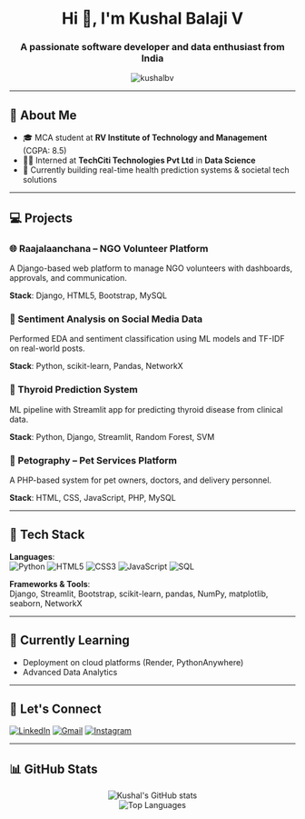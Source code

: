 <h1 align="center">Hi 👋, I'm Kushal Balaji V</h1>
<h3 align="center">A passionate software developer and data enthusiast from India</h3>

<p align="center">
  <img src="https://komarev.com/ghpvc/?username=kushalbv&label=Profile%20views&color=0e75b6&style=flat" alt="kushalbv" />
</p>

---

## 💼 About Me

- 🎓 MCA student at **RV Institute of Technology and Management** (CGPA: 8.5)
- 👨‍💻 Interned at **TechCiti Technologies Pvt Ltd** in **Data Science**
- 📌 Currently building real-time health prediction systems & societal tech solutions

---

## 💻 Projects

### 🌐 Raajalaanchana – NGO Volunteer Platform
A Django-based web platform to manage NGO volunteers with dashboards, approvals, and communication.

**Stack**: Django, HTML5, Bootstrap, MySQL

### 💬 Sentiment Analysis on Social Media Data
Performed EDA and sentiment classification using ML models and TF-IDF on real-world posts.

**Stack**: Python, scikit-learn, Pandas, NetworkX

### 🧠 Thyroid Prediction System
ML pipeline with Streamlit app for predicting thyroid disease from clinical data.

**Stack**: Python, Django, Streamlit, Random Forest, SVM

### 🐾 Petography – Pet Services Platform
A PHP-based system for pet owners, doctors, and delivery personnel.

**Stack**: HTML, CSS, JavaScript, PHP, MySQL

---

## 🧰 Tech Stack

**Languages**:  
![Python](https://img.shields.io/badge/Python-3670A0?style=flat&logo=python&logoColor=ffdd54)
![HTML5](https://img.shields.io/badge/HTML5-e34c26?style=flat&logo=html5&logoColor=white)
![CSS3](https://img.shields.io/badge/CSS3-1572B6?style=flat&logo=css3&logoColor=white)
![JavaScript](https://img.shields.io/badge/JavaScript-F7DF1E?style=flat&logo=javascript&logoColor=black)
![SQL](https://img.shields.io/badge/MySQL-00000F?style=flat&logo=mysql&logoColor=white)

**Frameworks & Tools**:  
Django, Streamlit, Bootstrap, scikit-learn, pandas, NumPy, matplotlib, seaborn, NetworkX

---

## 🌱 Currently Learning

- Deployment on cloud platforms (Render, PythonAnywhere)
- Advanced Data Analytics

---

## 🤝 Let's Connect

[![LinkedIn](https://img.shields.io/badge/-LinkedIn-blue?style=flat-square&logo=Linkedin&logoColor=white&link=https://www.linkedin.com/in/kushal-balaji-v/)](https://www.linkedin.com/in/kushal-balaji-v)
[![Gmail](https://img.shields.io/badge/Gmail-kushalbalaji12@gmail.com-red?style=flat-square&logo=Gmail&logoColor=white)](mailto:kushalbalaji12@gmail.com)
[![Instagram](https://img.shields.io/badge/-@kushalbv-E4405F?style=flat-square&logo=Instagram&logoColor=white&link=https://instagram.com/kushalbv)](https://instagram.com/kushalbv)

---

## 📊 GitHub Stats

<p align="center">
  <img src="https://github-readme-stats.vercel.app/api?username=kushalbv&show_icons=true&theme=radical" alt="Kushal's GitHub stats" />
  <br>
  <img src="https://github-readme-stats.vercel.app/api/top-langs/?username=kushalbv&layout=compact&theme=tokyonight" alt="Top Languages" />
</p>
